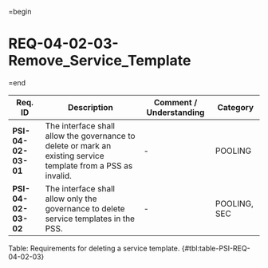 =begin

# REQ-04-02-03-Remove_Service_Template

=end

| Req. ID | Description | Comment / Understanding | Category |
| ------- | ----------- | ----------------------- | -------- |
| __PSI-04-02-03-01__ | The interface shall allow the governance to delete or mark an existing service template from a PSS as invalid. | - | POOLING |
| __PSI-04-02-03-02__ | The interface shall allow only the governance to delete service templates in the PSS. | - | POOLING, SEC |

Table: Requirements for deleting a service template. {#tbl:table-PSI-REQ-04-02-03}
